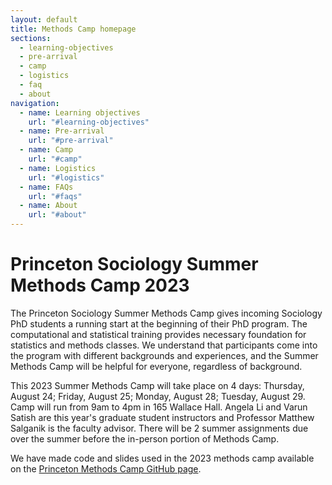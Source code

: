 ```yaml
---
layout: default
title: Methods Camp homepage
sections:
  - learning-objectives
  - pre-arrival
  - camp
  - logistics
  - faq
  - about
navigation:
  - name: Learning objectives
    url: "#learning-objectives"
  - name: Pre-arrival
    url: "#pre-arrival"
  - name: Camp
    url: "#camp"
  - name: Logistics
    url: "#logistics"
  - name: FAQs
    url: "#faqs"
  - name: About
    url: "#about"
---
```


# Princeton Sociology Summer Methods Camp 2023

The Princeton Sociology Summer Methods Camp gives incoming Sociology PhD students a running start at the beginning of their PhD program. The computational and statistical training provides necessary foundation for statistics and methods classes. We understand that participants come into the program with different backgrounds and experiences, and the Summer Methods Camp will be helpful for everyone, regardless of background.

This 2023 Summer Methods Camp will take place on 4 days: Thursday, August 24; Friday, August 25; Monday, August 28; Tuesday, August 29. Camp will run from 9am to 4pm in 165 Wallace Hall. Angela Li and Varun Satish are this year's graduate student instructors and Professor Matthew Salganik is the faculty advisor. There will be 2 summer assignments due over the summer before the in-person portion of Methods Camp.

We have made code and slides used in the 2023 methods camp available on the [Princeton Methods Camp GitHub page](https://github.com/bstewart/princeton_methods_camp/tree/master/download).

